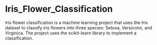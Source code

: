 # Iris_Flower_Classification
Iris flower classification is a machine learning project that uses the Iris dataset to classify iris flowers into three species: Setosa, Versicolor, and Virginica. The project uses the scikit-learn library to implement a classification.
